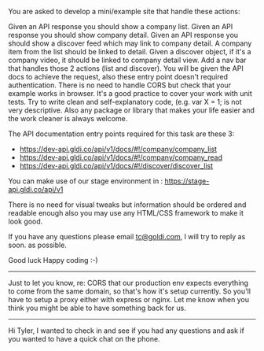 You are asked to develop a mini/example site that handle these actions:

Given an API response you should show a company list. 
Given an API response you should show company detail. 
Given an API response you should show a discover feed which may link to company detail. 
A company item from the list should be linked to detail. 
Given a discover object, if it's a company video, it should be linked to company detail view. 
Add a nav bar that handles those 2 actions (list and discover). 
You will be given the API docs to achieve the request, also these entry point doesn't required authentication. 
There is no need to handle CORS but check that your example works in browser. 
It's a good practice to cover your work with unit tests. 
Try to write clean and self-explanatory code, (e.g. var X = 1; is not very descriptive. 
Also any package or library that makes your life easier and the work cleaner is always welcome.

The API documentation entry points required for this task are these 3: 
* https://dev-api.gldi.co/api/v1/docs/#!/company/company_list 
* https://dev-api.gldi.co/api/v1/docs/#!/company/company_read 
* https://dev-api.gldi.co/api/v1/docs/#!/discover/discover_list

You can make use of our stage environment in : https://stage-api.gldi.co/api/v1

There is no need for visual tweaks but information should be ordered and readable enough also you may use any HTML/CSS framework to make it look good.

If you have any questions please email tc@goldi.com, I will try to reply as soon. as possible.

Good luck 
Happy coding 
:-)

-----------------------------------------

Just to let you know, re: CORS that our production env expects everything to come from the same domain, so that's how it's setup currently. So you'll have to setup a proxy either with express or nginx. Let me know when you think you might be able to have something back for us.

------------------------------------------

Hi Tyler, I wanted to check in and see if you had any questions and ask if you wanted to have a quick chat on the phone.
